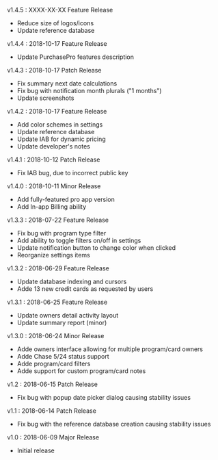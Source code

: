 v1.4.5 : XXXX-XX-XX
Feature Release

 - Reduce size of logos/icons
 - Update reference database
 

v1.4.4 : 2018-10-17
Feature Release

 - Update PurchasePro features description

v1.4.3 : 2018-10-17
Patch Release

 - Fix summary next date calculations
 - Fix bug with notification month plurals ("1 months")
 - Update screenshots
 

v1.4.2 : 2018-10-17
Feature Release

 - Add color schemes in settings
 - Update reference database
 - Update IAB for dynamic pricing
 - Update developer's notes

v1.4.1 : 2018-10-12
Patch Release

 - Fix IAB bug, due to incorrect public key

v1.4.0 : 2018-10-11
Minor Release

 - Add fully-featured pro app version
 - Add In-app Billing ability

v1.3.3 : 2018-07-22
Feature Release

 - Fix bug with program type filter
 - Add ability to toggle filters on/off in settings
 - Update notification button to change color when clicked
 - Reorganize settings items

v1.3.2 : 2018-06-29
Feature Release

 - Update database indexing and cursors
 - Adde 13 new credit cards as requested by users

v1.3.1 : 2018-06-25
Feature Release

 - Update owners detail activity layout
 - Update summary report (minor)

v1.3.0 : 2018-06-24
Minor Release

 - Adde owners interface allowing for multiple program/card owners
 - Adde Chase 5/24 status support
 - Adde program/card filters
 - Adde support for custom program/card notes
 
v1.2 : 2018-06-15
Patch Release

 - Fix bug with popup date picker dialog causing stability issues
 
v1.1 : 2018-06-14
Patch Release

 - Fix bug with the reference database creation causing stability issues
 
v1.0 : 2018-06-09
Major Release

 - Initial release